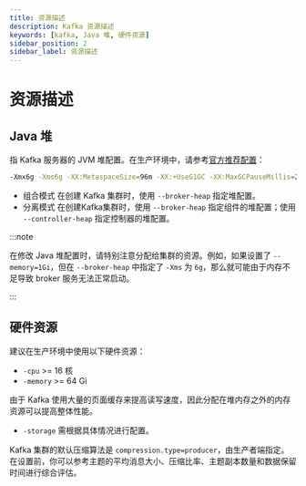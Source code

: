 ```yaml
---
title: 资源描述
description: Kafka 资源描述
keywords: [kafka, Java 堆, 硬件资源]
sidebar_position: 2
sidebar_label: 资源描述
---
```


# 资源描述

## Java 堆

指 Kafka 服务器的 JVM 堆配置。在生产环境中，请参考[官方推荐配置](https://kafka.apache.org/33/documentation.html#java)：

```bash
-Xmx6g -Xms6g -XX:MetaspaceSize=96m -XX:+UseG1GC -XX:MaxGCPauseMillis=20 -XX:InitiatingHeapOccupancyPercent=35 -XX:G1HeapRegionSize=16M -XX:MinMetaspaceFreeRatio=50 -XX:MaxMetaspaceFreeRatio=80 -XX:+ExplicitGCInvokesConcurrent
```

- 组合模式
    在创建 Kafka 集群时，使用 `--broker-heap` 指定堆配置。
- 分离模式
    在创建Kafka集群时，使用 `--broker-heap` 指定组件的堆配置；使用 `--controller-heap` 指定控制器的堆配置。

:::note

在修改 Java 堆配置时，请特别注意分配给集群的资源。例如，如果设置了 `--memory=1Gi`，但在 `--broker-heap` 中指定了 `-Xms` 为 `6g`，那么就可能由于内存不足导致 broker 服务无法正常启动。

:::

## 硬件资源

建议在生产环境中使用以下硬件资源：

- `-cpu` >= 16 核
- `-memory` >= 64 Gi

由于 Kafka 使用大量的页面缓存来提高读写速度，因此分配在堆内存之外的内存资源可以提高整体性能。

- `-storage` 需根据具体情况进行配置。

Kafka 集群的默认压缩算法是 `compression.type=producer`，由生产者端指定。在设置前，你可以参考主题的平均消息大小、压缩比率、主题副本数量和数据保留时间进行综合评估。